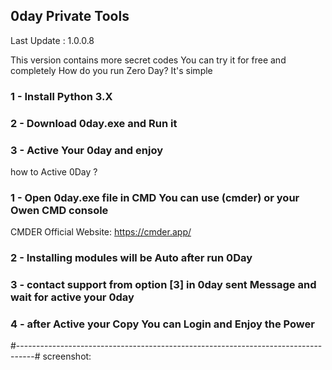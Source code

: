 ## 0day Private Tools
Last Update : 1.0.0.8

This version contains more secret codes
You can try it for free and completely
How do you run Zero Day?
It's simple

### 1 - Install Python 3.X
### 2 - Download 0day.exe and Run it
### 3 - Active Your 0day and enjoy

how to Active 0Day ?

### 1 - Open 0day.exe file in CMD You can use (cmder) or your Owen CMD console
CMDER Official Website: https://cmder.app/
### 2 - Installing modules will be Auto after run 0Day
### 3 - contact support from option [3] in 0day sent Message and wait for active your 0day
### 4 - after Active your Copy You can Login and Enjoy the Power
#----------------------------------------------------------------------------------#
screenshot:



